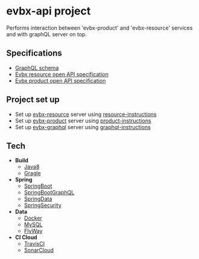 
# evbx-api project
Performs interaction between 'evbx-product' and 'evbx-resource' services and with graphQL server on top.
## Specifications
* [GraphQL schema](https://github.com/klindziukp/evbx-product/blob/master/contract/evbx-product-contract.yaml)
* [Evbx resource open API specification](https://github.com/klindziukp/evbx-resource/blob/master/contract/evbx-resource-contract.yaml)
* [Evbx product open API specification](https://github.com/klindziukp/evbx-product/blob/master/contract/evbx-product-contract.yaml)
## Project set up
* Set up [evbx-resource](https://github.com/klindziukp/evbx-resource) server using [resource-instructions](https://github.com/klindziukp/evbx-resource/blob/master/README.md)
* Set up [evbx-product](https://github.com/klindziukp/evbx-product) server using [product-instructions](https://github.com/klindziukp/evbx-product/blob/master/README.md)
* Set up [evbx-graphql](https://github.com/klindziukp/evbx-graphql) server using [graphql-instructions](https://github.com/klindziukp/evbx-graphql/blob/master/README.md)
## Tech
* **Build**
    * [Java8](https://www.oracle.com/java/technologies/javase-jre8-downloads.html/)
    * [Gragle](https://gradle.org/)
* **Spring**
    * [SpringBoot](https://spring.io/projects/spring-boot)
    * [SpringBootGraphQL](https://github.com/graphql-java-kickstart/graphql-spring-boot)
    * [SpringData](https://spring.io/projects/spring-data-jpa)
    * [SpringSecurity](https://spring.io/projects/spring-security)
* **Data**
    * [Docker](https://www.docker.com/)
    * [MySQL](https://www.mysql.com/)
    * [FlyWay](https://flywaydb.org/)
* **CI Cloud**
    * [TravisCI](https://travis-ci.org/)
    * [SonarCloud](https://sonarcloud.io/)
    
